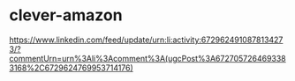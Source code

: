 # clever-amazon

https://www.linkedin.com/feed/update/urn:li:activity:6729624910878134273/?commentUrn=urn%3Ali%3Acomment%3A(ugcPost%3A6727057264693383168%2C6729624769953714176)
